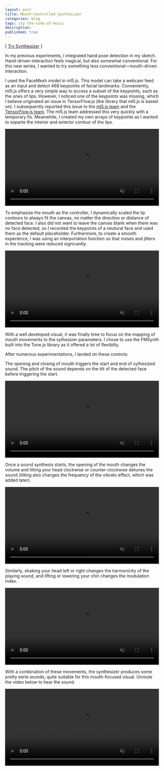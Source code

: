 ```yaml
---
layout: post
title: Mouth-Controlled Synthesizer
categories: blog
tags: itp the-code-of-music
description:
published: true
---
```


[ [Try Synthesizer](https://editor.p5js.org/jackbdu/full/jmvG6ZQwR) ]

In my previous experiments, I integrated hand pose detection in my sketch. Hand-driven interaction feels magical, but also somewhat conventional. For this new series, I wanted to try something less conventional—mouth-driven interaction.

<!--more-->

I used the FaceMesh model in ml5.js. This model can take a webcam feed as an input and detect 468 keypoints of facial landmarks. Conveniently, ml5.js offers a very simple way to access a subset of the keypoints, such as the ones of lips. However, I noticed one of the keypoints was missing, which I believe originated an issue in TensorFlow.js (the library that ml5.js is based on). I subsequently reported this issue to the [ml5.js team](https://github.com/ml5js/ml5-next-gen/issues/107) and the [TensorFlow.js team](https://github.com/tensorflow/tfjs/issues/8221). The ml5.js team addressed this very quickly with a temporary fix. Meanwhile, I created my own arrays of keypoints as I wanted to separte the interior and exterior contour of the lips.

<video width="100%" preload="auto" autoplay playsinline loop muted>
  <source src="/media{{ page.url }}20240316-daily-experiment-ml5-facemesh-mouth-contour-1080p@60fps_compressed-clip.mp4" type='video/mp4'>
</video>

To emphasize the mouth as the controller, I dynamically scaled the lip contours to always fit the canvas, no matter the direction or distance of detected face. I also did not want to leave the canvas blank when there was no face detected, so I recorded the keypoints of a neutural face and used them as the default placeholder. Furthermore, to create a smooth experience, I was using an interporlation function so that noises and jitters in the tracking were reduced signicantly.

<video width="100%" preload="auto" autoplay playsinline loop muted>
  <source src="/media{{ page.url }}20240317-daily-experiment-ml5-facemesh-large-mouth-1080p@60fps_compressed-clip.mp4" type='video/mp4'>
</video>

With a well developed visual, it was finally time to focus on the mapping of mouth movements to the sythesizer parameters. I chose to use the FMSynth built into the Tone.js library as it offered a lot of flexibilty.

After numerous experimentations, I landed on these controls:

The opening and closing of mouth triggers the start and end of sythesized sound. The pitch of the sound depends on the tilt of the detected face before triggering the start.

<video width="100%" preload="auto" autoplay playsinline loop muted controls>
  <source src="/media{{ page.url }}20240319-daily-experiment-ml5-facemesh-open-mouth-and-tilt-head-to-synth-1080p@60fps_compressed-clip.mp4" type='video/mp4'>
</video>

Once a sound synthesis starts, the opening of the mouth changes the volume and tilting your head clockwise or counter-clockwise detunes the sound (tilting also changes the frequency of the vibrato effect, which was added later).

<video width="100%" preload="auto" autoplay playsinline loop muted controls>
  <source src="/media{{ page.url }}20240321-daily-experiment-ml5-facemesh-open-mouth-and-tilt-head-to-synth-with-detuning-1080p@60fps_compressed-clip.mp4" type='video/mp4'>
</video>

Similarly, shaking your head left or right changes the harmonicity of the playing sound, and lifting or lowering your chin changes the modulation index.

<video width="100%" preload="auto" autoplay playsinline loop muted controls>
  <source src="/media{{ page.url }}20240322-daily-experiment-ml5-facemesh-open-mouth-and-shake-head-to-change-harmonicity-1080p@60fps_compressed-clip.mp4" type='video/mp4'>
</video>

With a combination of these movements, the synthesizer produces some pretty eerie sounds, quite suitable for this mouth-focused visual. Unmute the video below to hear the sound.

<video width="100%" preload="auto" autoplay playsinline loop muted controls>
  <source src="/media{{ page.url }}20240325-daily-experiment-ml5-facemesh-open-mouth-synth-with-adjustable-vibrato-1080p@60fps_compressed.mp4" type='video/mp4'>
</video>
